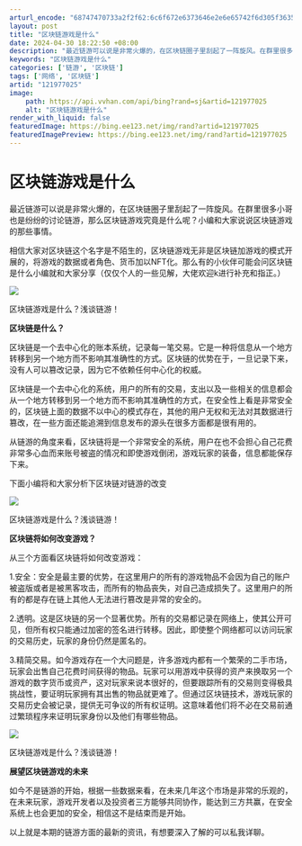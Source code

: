 ```yaml
---
arturl_encode: "68747470733a2f2f62:6c6f672e6373646e2e6e65742f6d305f36353038393534382f:61727469636c652f64657461696c732f313231393737303235"
layout: post
title: "区块链游戏是什么"
date: 2024-04-30 18:22:50 +08:00
description: "最近链游可以说是非常火爆的，在区块链圈子里刮起了一阵旋风。在群里很多小哥也是纷纷的讨论链游，那么区块"
keywords: "区块链游戏是什么"
categories: ['链游', '区块链']
tags: ['网络', '区块链']
artid: "121977025"
image:
    path: https://api.vvhan.com/api/bing?rand=sj&artid=121977025
    alt: "区块链游戏是什么"
render_with_liquid: false
featuredImage: https://bing.ee123.net/img/rand?artid=121977025
featuredImagePreview: https://bing.ee123.net/img/rand?artid=121977025
---
```


# 区块链游戏是什么

最近链游可以说是非常火爆的，在区块链圈子里刮起了一阵旋风。在群里很多小哥也是纷纷的讨论链游，那么区块链游戏究竟是什么呢？小编和大家说说区块链游戏的那些事情。

相信大家对区块链这个名字是不陌生的，区块链游戏无非是区块链加游戏的模式开展的，将游戏的数据或者角色、货币加以NFT化。那么有的小伙伴可能会问区块链是什么小编就和大家分享（仅仅个人的一些见解，大佬欢迎k进行补充和指正。）

![](https://i-blog.csdnimg.cn/blog_migrate/7b345283077b8b613139632e279f11e0.png)

区块链游戏是什么？浅谈链游！

**区块链是什么？**

区块链是一个去中心化的账本系统，记录每一笔交易。它是一种将信息从一个地方转移到另一个地方而不影响其准确性的方式。区块链的优势在于，一旦记录下来，没有人可以篡改记录，因为它不依赖任何中心化的权威。

区块链是一个去中心化的系统，用户的所有的交易，支出以及一些相关的信息都会从一个地方转移到另一个地方而不影响其准确性的方式，在安全性上看是非常安全的，区块链上面的数据不以中心的模式存在，其他的用户无权和无法对其数据进行篡改，在一些方面还能追溯到信息发布的源头在很多方面都是很有用的。

从链游的角度来看，区块链将是一个非常安全的系统，用户在也不会担心自己花费非常多心血而来账号被盗的情况和即使游戏倒闭，游戏玩家的装备，信息都能保存下来。

下面小编将和大家分析下区块链对链游的改变

![](https://i-blog.csdnimg.cn/blog_migrate/c7419c445922703cbf9a70315fc665c0.png)

区块链游戏是什么？浅谈链游！

**区块链将如何改变游戏？**

从三个方面看区块链将如何改变游戏：

1.安全：安全是最主要的优势，在这里用户的所有的游戏物品不会因为自己的账户被盗版或者是被黑客攻击，而所有的物品丧失，对自己造成损失了。这里用户的所有的都是存在链上其他人无法进行篡改是非常的安全的。

2.透明。这是区块链的另一个显著优势。所有的交易都记录在网络上，使其公开可见，但所有权只能通过加密的签名进行转移。因此，即使整个网络都可以访问玩家的交易历史，玩家的身份仍然是匿名的。

3.精简交易。如今游戏存在一个大问题是，许多游戏内都有一个繁荣的二手市场，玩家会出售自己花费时间获得的物品。玩家可以用游戏中获得的资产来换取另一个游戏的数字货币或资产，这对玩家来说本很好的，但要跟踪所有的交易则变得极具挑战性，要证明玩家拥有其出售的物品就更难了。但通过区块链技术，游戏玩家的交易历史会被记录，提供无可争议的所有权证明。这意味着他们将不必在交易前通过繁琐程序来证明玩家身份以及他们有哪些物品。

![](https://i-blog.csdnimg.cn/blog_migrate/f9b5cacfb9372bf009fac58664d535e3.png)

区块链游戏是什么？浅谈链游！

**展望区块链游戏的未来**

如今不是链游的开始，根据一些数据来看，在未来几年这个市场是非常的乐观的，在未来玩家，游戏开发者以及投资者三方能够共同协作，能达到三方共赢，在安全系统上也会更加的安全，相信这不是结束而是开始。

以上就是本期的链游方面的最新的资讯，有想要深入了解的可以私我详聊。